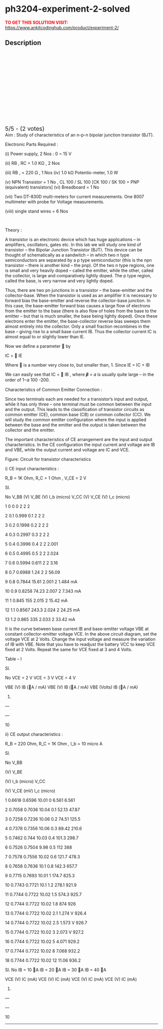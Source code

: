 # ph3204-experiment-2-solved



**<span style='color:red'>TO GET THIS SOLUTION VISIT:</span>** https://www.ankitcodinghub.com/product/experiment-2/

<h2>Description</h2>



<div class="kk-star-ratings kksr-auto kksr-align-center kksr-valign-top" data-payload="{&quot;align&quot;:&quot;center&quot;,&quot;id&quot;:&quot;128287&quot;,&quot;slug&quot;:&quot;default&quot;,&quot;valign&quot;:&quot;top&quot;,&quot;ignore&quot;:&quot;&quot;,&quot;reference&quot;:&quot;auto&quot;,&quot;class&quot;:&quot;&quot;,&quot;count&quot;:&quot;2&quot;,&quot;legendonly&quot;:&quot;&quot;,&quot;readonly&quot;:&quot;&quot;,&quot;score&quot;:&quot;5&quot;,&quot;starsonly&quot;:&quot;&quot;,&quot;best&quot;:&quot;5&quot;,&quot;gap&quot;:&quot;4&quot;,&quot;greet&quot;:&quot;Rate this product&quot;,&quot;legend&quot;:&quot;5\/5 - (2 votes)&quot;,&quot;size&quot;:&quot;24&quot;,&quot;title&quot;:&quot;PH3204 Experiment  2 Solved&quot;,&quot;width&quot;:&quot;138&quot;,&quot;_legend&quot;:&quot;{score}\/{best} - ({count} {votes})&quot;,&quot;font_factor&quot;:&quot;1.25&quot;}">
            
<div class="kksr-stars">
    
<div class="kksr-stars-inactive">
            <div class="kksr-star" data-star="1" style="padding-right: 4px">
            

<div class="kksr-icon" style="width: 24px; height: 24px;"></div>
        </div>
            <div class="kksr-star" data-star="2" style="padding-right: 4px">
            

<div class="kksr-icon" style="width: 24px; height: 24px;"></div>
        </div>
            <div class="kksr-star" data-star="3" style="padding-right: 4px">
            

<div class="kksr-icon" style="width: 24px; height: 24px;"></div>
        </div>
            <div class="kksr-star" data-star="4" style="padding-right: 4px">
            

<div class="kksr-icon" style="width: 24px; height: 24px;"></div>
        </div>
            <div class="kksr-star" data-star="5" style="padding-right: 4px">
            

<div class="kksr-icon" style="width: 24px; height: 24px;"></div>
        </div>
    </div>
    
<div class="kksr-stars-active" style="width: 138px;">
            <div class="kksr-star" style="padding-right: 4px">
            

<div class="kksr-icon" style="width: 24px; height: 24px;"></div>
        </div>
            <div class="kksr-star" style="padding-right: 4px">
            

<div class="kksr-icon" style="width: 24px; height: 24px;"></div>
        </div>
            <div class="kksr-star" style="padding-right: 4px">
            

<div class="kksr-icon" style="width: 24px; height: 24px;"></div>
        </div>
            <div class="kksr-star" style="padding-right: 4px">
            

<div class="kksr-icon" style="width: 24px; height: 24px;"></div>
        </div>
            <div class="kksr-star" style="padding-right: 4px">
            

<div class="kksr-icon" style="width: 24px; height: 24px;"></div>
        </div>
    </div>
</div>
                

<div class="kksr-legend" style="font-size: 19.2px;">
            5/5 - (2 votes)    </div>
    </div>
Aim : Study of characteristics of an n-p-n bipolar junction transistor (BJT).

Electronic Parts Required :

(i) Power supply, 2 Nos : 0 ~ 15 V

(ii) RB , RC = 1.0 KΩ , 2 Nos

(iii) RB , = 220 Ω , 1 Nos (iv) 1.0 kΩ Potentio-meter, 1.0 W

(v) NPN Transistor = 1 No , CL 100 / SL 100 [CK 100 / SK 100 = PNP (equivalent) transistors] (vi) Breadboard = 1 No

(vii) Two DT-830D multi-meters for current measurements. One 8007 multimeter with probe for Voltage measurements.

(viii) single stand wires = 6 Nos

&nbsp;

Theory :

A transistor is an electronic device which has huge applications – in amplifiers, oscillators, gates etc. In this lab we will study one kind of transistor – the Bipolar Junction Transistor (BJT). This device can be thought of schematically as a sandwitch – in which two n type semiconductors are separated by a p type semiconductor (this is the npn transistor – there is another kind – the pnp). Of the two n type regions, one is small and very heavily doped – called the emitter, while the other, called the collector, is large and comparatively lightly doped. The p type region, called the base, is very narrow and very lightly doped.

Thus, there are two pn junctions in a transistor – the base-emitter and the collector-base. When the transistor is used as an amplifier it is necessary to forward bias the base-emitter and reverse the collector-base junction. In this case, the base-emitter forward bias causes a large flow of electrons from the emitter to the base (there is also flow of holes from the base to the emitter – but that is much smaller, the base being lightly doped). Once these electrons enter the emitter, the base-collector reverse bias sweeps them almost entirely into the collector. Only a small fraction recombines in the base – giving rise to a small base current IB. Thus the collector current IC is almost equal to or slightly lower than IE.

Now we define a parameter  by

IC =  IE

Where  is a number very close to, but smaller than, 1. Since IE = IC + IB

We can easily see that IC =  IB , where 𝜷 = 𝛼 is usually quite large – in the order of 1−𝛼 100 -200.

Characteristics of Common Emitter Connection :

Since two terminals each are needed for a transistor’s input and output, while it has only three – one terminal must be common between the input and the output. This leads to the classification of transistor circuits as common emitter (CE), common base (CB) or common collector (CC). We will study the common emitter configuration where the input is applied between the base and the emitter and the output is taken between the collector and the emitter.

The important characteristics of CE arrangement are the input and output characteristics. In the CE configuration the input current and voltage are IB and VBE, while the output current and voltage are IC and VCE.

Figure: Circuit for transistor characteristics

i) CE input characteristics :

R_B = 1K Ohm, R_C = 1 Ohm , V_CE = 2 V

Sl.

No V_BB (V) V_BE (V) I_b (micro) V_CC (V) V_CE (V) I_c (micro)

1 0 0 0 2 2 2

2 0.1 0.999 0.1 2 2 2

3 0.2 0.1998 0.2 2 2 2

4 0.3 0.2997 0.3 2 2 2

5 0.4 0.3996 0.4 2 2 2.001

6 0.5 0.4995 0.5 2 2 2.024

7 0.6 0.5994 0.611 2 2 3.16

8 0.7 0.6988 1.24 2 2 56.09

9 0.8 0.7844 15.61 2.001 2 1.484 mA

10 0.9 0.8258 74.23 2.007 2 7.343 mA

11 1 0.845 155 2.015 2 15.42 mA

12 1.1 0.8567 243.3 2.024 2 24.25 mA

13 1.2 0.865 335 2.033 2 33.42 mA

It is the curve between base current IB and base-emitter voltage VBE at constant collector-emitter voltage VCE. In the above circuit diagram, set the voltage VCE at 2 Volts. Change the input voltage and measure the variation of IB with VBE. Note that you have to readjust the battery VCC to keep VCE fixed at 2 Volts. Repeat the same for VCE fixed at 3 and 4 Volts.

Table – I

Sl.

No VCE = 2 V VCE = 3 V VCE = 4 V

VBE (V) IB (A / mA) VBE (V) IB (A / mA) VBE (Volts) IB (A / mA)

1.

—

—

10

ii) CE output characteristics :

R_B = 220 Ohm, R_C = 1K Ohm , I_b = 10 micro A

Sl.

No V_BB

(V) V_BE

(V) I_b (micro) V_CC

(V) V_CE (mV) I_c (micro)

1 0.6618 0.6596 10.01 0 6.561 6.561

2 0.7058 0.7036 10.04 0.1 52.13 47.87

3 0.7258 0.7236 10.06 0.2 74.51 125.5

4 0.7378 0.7356 10.06 0.3 89.42 210.6

5 0.7462 0.744 10.03 0.4 101.3 298.7

6 0.7526 0.7504 9.98 0.5 112 388

7 0.7578 0.7556 10.02 0.6 121.7 478.3

8 0.7658 0.7636 10.1 0.8 142.3 657.7

9 0.7715 0.7693 10.01 1 174.7 825.3

10 0.7743 0.7721 10.1 1.2 278.1 921.9

11 0.7744 0.7722 10.02 1.5 574.3 925.7

12 0.7744 0.7722 10.02 1.8 874 926

13 0.7744 0.7722 10.02 2.1 1.274 V 926.4

14 0.7744 0.7722 10.02 2.5 1.573 V 926.7

15 0.7744 0.7722 10.02 3 2.073 V 927.2

16 0.7744 0.7722 10.02 5 4.071 929.2

17 0.7744 0.7722 10.02 8 7.068 932.2

18 0.7744 0.7722 10.02 12 11.06 936.2

Sl. No IB = 10 A IB = 20 A IB = 30 A IB = 40 A

VCE (V) IC (mA) VCE (V) IC (mA) VCE (V) IC (mA) VCE (V) IC (mA)

1.

—

—

10

* * *
